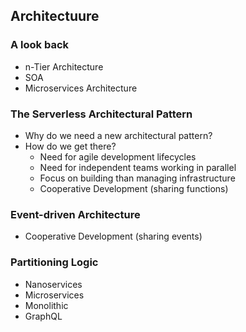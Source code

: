 ## Architectuure

### A look back
* n-Tier Architecture
* SOA
* Microservices Architecture

### The Serverless Architectural Pattern
* Why do we need a new architectural pattern?
* How do we get there?
  * Need for agile development lifecycles
  * Need for independent teams working in parallel
  * Focus on building than managing infrastructure
  * Cooperative Development (sharing functions) 

### Event-driven Architecture
* Cooperative Development (sharing events) 

### Partitioning Logic
* Nanoservices
* Microservices
* Monolithic
* GraphQL

